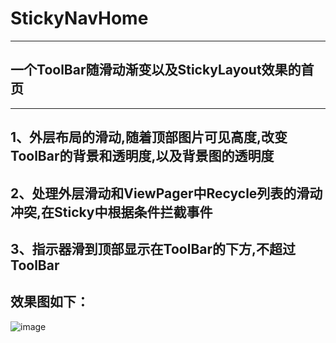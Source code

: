 # StickyNavHome
***
一个ToolBar随滑动渐变以及StickyLayout效果的首页
-----
***

1、外层布局的滑动,随着顶部图片可见高度,改变ToolBar的背景和透明度,以及背景图的透明度
 -------
2、处理外层滑动和ViewPager中Recycle列表的滑动冲突,在Sticky中根据条件拦截事件
 -------
3、指示器滑到顶部显示在ToolBar的下方,不超过ToolBar
 -------
 效果图如下：
  -------
  ![image](https://github.com/kevin321happy/StickyNavHome/tree/master/app/gif)






